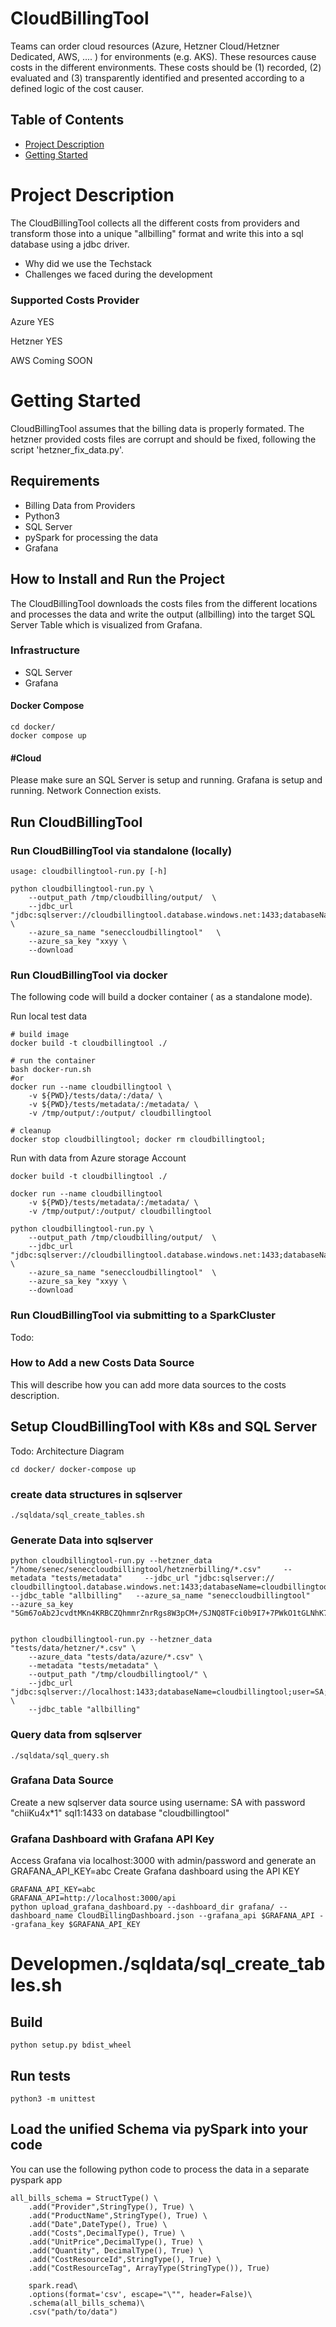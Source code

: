 # CloudBillingTool

Teams can order cloud resources (Azure, Hetzner Cloud/Hetzner Dedicated, AWS, .... ) for environments (e.g. AKS). 
These resources cause costs in the different environments. These costs should be (1) recorded, (2) evaluated and (3) 
transparently identified and presented according to a defined logic of the cost causer.

## Table of Contents

- [Project Description](#project-description)
- [Getting Started](#getting-started)

# Project Description

The CloudBillingTool collects all the different costs from providers and transform those into a unique
"allbilling" format and write this into a sql database using a jdbc driver.  

- Why did we use the Techstack
- Challenges we faced during the development

### Supported Costs Provider

Azure YES

Hetzner YES

AWS Coming SOON


# Getting Started

CloudBillingTool assumes that the billing data is properly formated. The hetzner provided costs files are corrupt and 
should be fixed, following the script 'hetzner_fix_data.py'. 

## Requirements

- Billing Data from Providers
- Python3
- SQL Server
- pySpark for processing the data
- Grafana

## How to Install and Run the Project

The CloudBillingTool downloads the costs files from the different locations and processes the data and write the output
(allbilling) into the target SQL Server Table which is visualized from Grafana.

### Infrastructure

- SQL Server
- Grafana

#### Docker Compose

```
cd docker/
docker compose up
```

#### #Cloud

Please make sure an SQL Server is setup and running. Grafana is setup and running. Network Connection exists.

## Run CloudBillingTool 

### Run CloudBillingTool via standalone (locally)
```
usage: cloudbillingtool-run.py [-h] 

python cloudbillingtool-run.py \
    --output_path /tmp/cloudbilling/output/  \
    --jdbc_url "jdbc:sqlserver://cloudbillingtool.database.windows.net:1433;databaseName=cloudbillingtooldb;user=admin;password=pw123;trustServerCertificate=true;encrypt=false;"  \
    --azure_sa_name "seneccloudbillingtool"   \
    --azure_sa_key "xxyy \
    --download

```
### Run CloudBillingTool via docker
The following code will build a docker container ( as a standalone mode). 

Run local test data
```
# build image
docker build -t cloudbillingtool ./

# run the container
bash docker-run.sh
#or
docker run --name cloudbillingtool \
    -v ${PWD}/tests/data/:/data/ \
    -v ${PWD}/tests/metadata/:/metadata/ \
    -v /tmp/output/:/output/ cloudbillingtool

# cleanup
docker stop cloudbillingtool; docker rm cloudbillingtool;  
```

Run with data from Azure storage Account
```
docker build -t cloudbillingtool ./

docker run --name cloudbillingtool
    -v ${PWD}/tests/metadata/:/metadata/ \
    -v /tmp/output/:/output/ cloudbillingtool

python cloudbillingtool-run.py \
    --output_path /tmp/cloudbilling/output/  \
    --jdbc_url "jdbc:sqlserver://cloudbillingtool.database.windows.net:1433;databaseName=cloudbillingtooldb;user=admin;password=pw123;trustServerCertificate=true;encrypt=false;"  \
    --azure_sa_name "seneccloudbillingtool"  \
    --azure_sa_key "xxyy \
    --download
```

### Run CloudBillingTool via submitting to a SparkCluster

Todo:

### How to Add a new Costs Data Source

This will describe how you can add more data sources to the costs description.

## Setup CloudBillingTool with K8s and SQL Server

Todo: Architecture Diagram

``
cd docker/
docker-compose up
``

### create data structures in sqlserver
``
./sqldata/sql_create_tables.sh
``

### Generate Data into sqlserver
```
python cloudbillingtool-run.py --hetzner_data "/home/senec/seneccloudbillingtool/hetznerbilling/*.csv"     --metadata "tests/metadata"     --jdbc_url "jdbc:sqlserver:// cloudbillingtool.database.windows.net:1433;databaseName=cloudbillingtool;user=cloudbillingtool_admin;password=WooQuuWaer7o;trustServerCertificate=true;encrypt=false;"     --jdbc_table "allbilling"   --azure_sa_name "seneccloudbillingtool"   --azure_sa_key "5Gm67oAb2JcvdtMKn4KRBCZQhmmrZnrRgs8W3pCM+/SJNQ8TFci0b9I7+7PWkO1tGLNhK7wDmbxf+AStFWm2RA=="


python cloudbillingtool-run.py --hetzner_data "tests/data/hetzner/*.csv" \
    --azure_data "tests/data/azure/*.csv" \
    --metadata "tests/metadata" \
    --output_path "/tmp/cloudbillingtool/" \
    --jdbc_url "jdbc:sqlserver://localhost:1433;databaseName=cloudbillingtool;user=SA;password=chiiKu4x*1;trustServerCertificate=true;encrypt=false;" \
    --jdbc_table "allbilling"
```

### Query data from sqlserver
``
./sqldata/sql_query.sh
``

### Grafana Data Source

Create a new sqlserver data source using username: SA with password "chiiKu4x*1" sql1:1433 on database "cloudbillingtool"

### Grafana Dashboard with Grafana API Key
Access Grafana via localhost:3000 with admin/password and generate an GRAFANA_API_KEY=abc
Create Grafana dashboard using the API KEY
```
GRAFANA_API_KEY=abc
GRAFANA_API=http://localhost:3000/api
python upload_grafana_dashboard.py --dashboard_dir grafana/ --dashboard_name CloudBillingDashboard.json --grafana_api $GRAFANA_API --grafana_key $GRAFANA_API_KEY
```


# Developmen./sqldata/sql_create_tables.sh

## Build
```
python setup.py bdist_wheel
```

## Run tests
```
python3 -m unittest
```

## Load the unified Schema via pySpark into your code

You can use the following python code to process the data in a separate pyspark app
```
all_bills_schema = StructType() \
    .add("Provider",StringType(), True) \
    .add("ProductName",StringType(), True) \
    .add("Date",DateType(), True) \
    .add("Costs",DecimalType(), True) \
    .add("UnitPrice",DecimalType(), True) \
    .add("Quantity", DecimalType(), True) \
    .add("CostResourceId",StringType(), True) \
    .add("CostResourceTag", ArrayType(StringType()), True)
  
    spark.read\
    .options(format='csv', escape="\"", header=False)\
    .schema(all_bills_schema)\
    .csv("path/to/data")
  ```

 